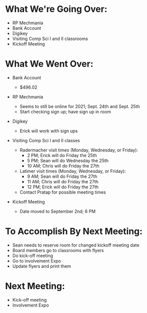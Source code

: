 # What We're Going Over:
- RP Mechmania
- Bank Account
- Digikey
- Visiting Comp Sci I and II classrooms
- Kickoff Meeting


# What We Went Over:
- Bank Account
	- $496.02

 - RP Mechmania
	- Seems to still be online for 2021; Sept. 24th and Sept. 25th 
	- Start checking sign up; have sign up in room
	
- Digikey
	- Erick will work with sign ups
	
- Visiting Comp Sci I and II classes
	- Radermacher visit times (Monday, Wednesday, or Friday):  
		- 2 PM; Erick will do Friday the 25th
		- 5 PM; Sean will do Wednesday the 25th
		- 10 AM; Chris will do Friday the 27th
	- Latimer visit times (Monday, Wednesday, or Friday): 
		- 9 AM; Sean will do Friday the 27th
		- 11 AM; Chris will do Friday the 27th
		- 12 PM; Erick will do Friday the 27th
	- Contact Pratap for possible meeting times
	
- Kickoff Meeting
	- Date moved to September 2nd; 6 PM

# To Accomplish By Next Meeting: 
- Sean needs to reserve room for changed kickoff meeting date
- Board members go to classrooms with flyers
- Do kick-off meeting
- Go to involvement Expo
- Update flyers and print them

# Next Meeting:
- Kick-off meeting
- Involvement Expo

